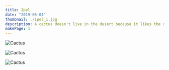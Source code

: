 ```yaml
---
title: Ipel
date: "2019-05-04"
thumbnail: ./ipel_1.jpg
description: A cactus doesn't live in the desert because it likes the desert; it lives there because the desert hasn't killed it yet.
makePage: 1
---
```


![Cactus](./ipel_2.jpg)

![Cactus](./ipel_3.jpg)

![Cactus](./ipel_4.jpg)
